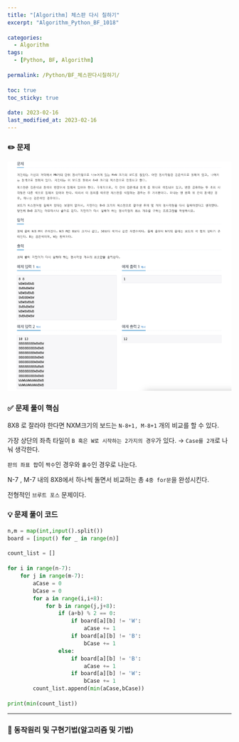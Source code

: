 ```yaml
---
title: "[Algorithm] 체스판 다시 칠하기"
excerpt: "Algorithm_Python_BF_1018"

categories: 
  - Algorithm
tags:
  - [Python, BF, Algorithm]

permalink: /Python/BF_체스판다시칠하기/

toc: true
toc_sticky: true

date: 2023-02-16
last_modified_at: 2023-02-16
---
```

### ✏️ 문제

![1018.png](/assets/images/posts_img/Algorithm/1018.png)

### ✅ 문제 풀이 핵심

8X8 로 잘라야 한다면 NXM크기의 보드는 `N-8+1, M-8+1` 개의 비교를 할 수 있다.

가장 상단의 좌측 타일이 `B 혹은 W로 시작하는 2가지의 경우`가 있다. → `Case를 2개`로 나눠 생각한다.

`판의 좌표 합`이 `짝수`인 경우와 `홀수`인 경우로 나눈다.

N-7 , M-7 내의 8X8에서 하나씩 돌면서 비교하는 총 `4중 for문`을 완성시킨다.

전형적인 `브루트 포스` 문제이다.

### 💡 문제 풀이 코드

```python
n,m = map(int,input().split())
board = [input() for _ in range(n)]

count_list = []

for i in range(n-7):
    for j in range(m-7):
        aCase = 0
        bCase = 0
        for a in range(i,i+8):
            for b in range(j,j+8):
                if (a+b) % 2 == 0:
                    if board[a][b] != 'W':
                        aCase += 1
                    if board[a][b] != 'B':
                        bCase += 1
                else:
                    if board[a][b] != 'B':
                        aCase += 1
                    if board[a][b] != 'W':
                        bCase += 1
        count_list.append(min(aCase,bCase))

print(min(count_list))
```

---

### 🚀 동작원리 및 구현기법(알고리즘 및 기법)